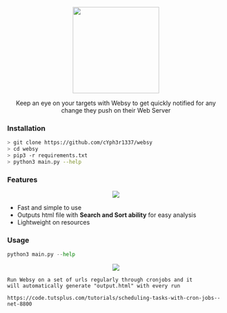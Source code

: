 <p align="center"><img src="https://i.ibb.co/169j5sR/circle-cropped.png" width=200px height=200px><p>
<p align="center">Keep an eye on your targets with </b>Websy</b> to get quickly notified for any change they push on their Web Server
</p>

### Installation
```bash
> git clone https://github.com/cYph3r1337/websy  
> cd websy  
> pip3 -r requirements.txt  
> python3 main.py --help
```
### Features
<p align="center"><img src="https://i.ibb.co/b6VvKs9/carbon-3.png"><p>

- Fast and simple to use
- Outputs html file with **Search and Sort ability** for easy analysis
- Lightweight on resources

### Usage  

```python
python3 main.py --help
```
<p align="center"><img src="https://i.ibb.co/xSsLjG8/carbon-2.png"></p>

```
Run Websy on a set of urls regularly through cronjobs and it 
will automatically generate "output.html" with every run

https://code.tutsplus.com/tutorials/scheduling-tasks-with-cron-jobs--net-8800
```
